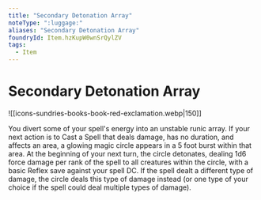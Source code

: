 ```yaml
---
title: "Secondary Detonation Array"
noteType: ":luggage:"
aliases: "Secondary Detonation Array"
foundryId: Item.hzKupW0wnSrQylZV
tags:
  - Item
---
```


# Secondary Detonation Array
![[icons-sundries-books-book-red-exclamation.webp|150]]

You divert some of your spell's energy into an unstable runic array. If your next action is to Cast a Spell that deals damage, has no duration, and affects an area, a glowing magic circle appears in a 5 foot burst within that area. At the beginning of your next turn, the circle detonates, dealing 1d6 force damage per rank of the spell to all creatures within the circle, with a basic Reflex save against your spell DC. If the spell dealt a different type of damage, the circle deals this type of damage instead (or one type of your choice if the spell could deal multiple types of damage).
